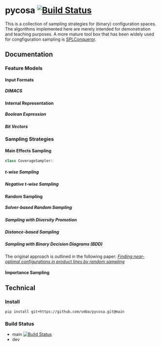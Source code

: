 # pycosa [![Build Status](https://travis-ci.org/smba/pycosa.svg?branch=main)](https://travis-ci.org/smba/pycosa)
This is a collection of sampling strategies for (binary) configuration spaces. The algorithms implemented here are merely intended for demonstration and teaching purposes. A more mature tool box that has been widely used for congfiguration sampling is [SPLConqueror](https://github.com/se-sic/SPLConqueror).
## Documentation
### Feature Models

#### Input Formats
##### DIMACS
#### Internal Representation
##### Boolean Expression
##### Bit Vectors

### Sampling Strategies
#### Main Effects Sampling
```python
class CoverageSampler:
```
##### t-wise Sampling
##### Negative t-wise Sampling

#### Random Sampling
##### Solver-based Random Sampling
##### Sampling with Diversity Promotion
##### Distance-based Sampling
##### Sampling with Binary Decision Diagrams (BDD)
The original approach is outlined in the following paper: [_Finding near-optimal configurations in product lines by random sampling_](https://doi.org/10.1145/3106237.3106273)

#### Importance Sampling

## Technical
### Install
```
pip install git+https://github.com/smba/pycosa.git@main
```

### Build Status
* main [![Build Status](https://travis-ci.org/smba/pycosa.svg?branch=main)](https://travis-ci.org/smba/pycosa)
* dev
